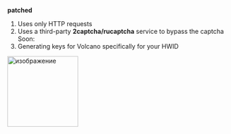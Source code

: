 **patched**

1. Uses only HTTP requests
2. Uses a third-party **2captcha/rucaptcha** service to bypass the captcha
Soon:
1. Generating keys for Volcano specifically for your HWID
   
<img width="160" height="160" alt="изображение" src="https://github.com/user-attachments/assets/12dabcd0-d0b7-44bb-8135-c8d03692ee4c" />
